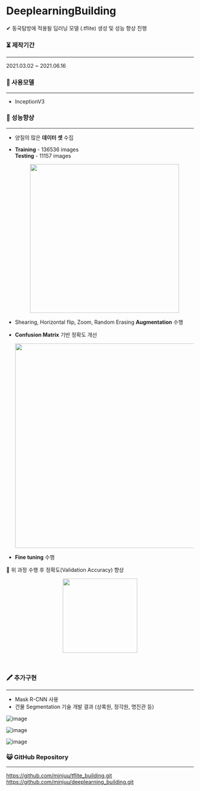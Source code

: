 # DeeplearningBuilding


✔ 동국탐방에 적용될 딥러닝 모델 (.tflite) 생성 및 성능 향상 진행<br>



### ⏳ 제작기간

------

2021.03.02 ~ 2021.06.16<br>




### 💫 사용모델

------

- InceptionV3


### 🥇 성능향샹

------

- 양질의 많은 **데이터 셋** 수집
- **Training** - 136536 images <br>
  **Testing** - 11157 images
  
    <p style="text-align: center;">
    <img src="https://user-images.githubusercontent.com/57933061/125451044-04712e0d-f62e-41db-80ae-ded27b01e7e4.png" width="400" float = "center">
  </p>

- Shearing, Horizontal flip, Zoom, Random Erasing **Augmentation** 수행

- **Confusion Matrix** 기반 정확도 개선
  <p style="text-align: center;">
    <img src="https://user-images.githubusercontent.com/57933061/125451792-e3b4aeea-1603-42f3-9b71-57c39384a1b1.png" width="550" float = "center">
  </p>


- **Fine tuning** 수행
  
   
🔴 위 과정 수행 후 정확도(Validation Accuracy) 향상 <br>
<p style="text-align: center;">
    <img src="https://user-images.githubusercontent.com/57933061/125456917-154ac86e-a883-4ec7-a6d7-bbfa2db2ab72.png" width="200" float = "center">
  </p><br>

  
### 🖍 추가구현

------

- Mask R-CNN 사용
- 건물 Segmentation 기술 개발 결과 (상록원, 정각원, 명진관 등)

![image](https://user-images.githubusercontent.com/57933061/125457678-b6aa9a38-af62-47b6-a011-4720af70093d.png)

![image](https://user-images.githubusercontent.com/57933061/125457802-74fd9d11-0c9d-483e-b9df-a6e5bc70b4ac.png)

![image](https://user-images.githubusercontent.com/57933061/125457879-535ed914-7b82-4f21-889e-abb9d2212916.png)

### 😺 GitHub Repository

------

https://github.com/minjuu/tflite_building.git<br>
https://github.com/minjuu/deeplearning_building.git





